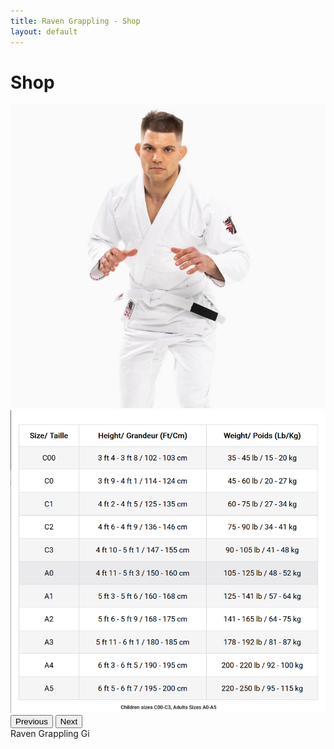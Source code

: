 ```yaml
---
title: Raven Grappling - Shop
layout: default
---
```


<div class="container py-5 px-4 p-lg-5">
  <h1>
    Shop
  </h1>
  <div class="row">
    <div class="col-lg">
      <div id="rg-gallery" class="carousel slide">
        <div class="carousel-inner">
          <div class="carousel-item active">
            <img src="/assets/images/store/gi.jpg" class="d-block w-100" alt="">
          </div>
          <div class="carousel-item">
            <img src="/assets/images/store/gi_sizing.png" class="d-block w-100" alt="">
          </div>
        </div>
        <button class="carousel-control-prev" type="button" data-bs-target="#rg-gallery" data-bs-slide="prev">
          <span class="carousel-control-prev-icon" aria-hidden="true"></span>
          <span class="visually-hidden">Previous</span>
        </button>
        <button class="carousel-control-next" type="button" data-bs-target="#rg-gallery" data-bs-slide="next">
          <span class="carousel-control-next-icon" aria-hidden="true"></span>
          <span class="visually-hidden">Next</span>
        </button>
      </div>
    </div>
    <div class="col-lg">
      Raven Grappling Gi
    </div>
  </div>
</div>  
  
